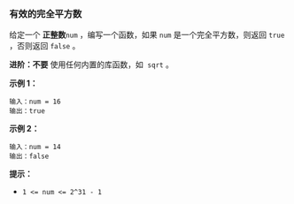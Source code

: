 ### 有效的完全平方数 ###
给定一个 **正整数**`num` ，编写一个函数，如果 `num` 是一个完全平方数，则返回 `true` ，否则返回 `false` 。

**进阶：不要** 使用任何内置的库函数，如  `sqrt` 。



**示例 1：**

```
输入：num = 16
输出：true
```

**示例 2：**

```
输入：num = 14
输出：false
```



**提示：**

* `1 <= num <= 2^31 - 1`

